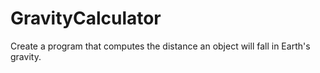 # GravityCalculator
Create a program that computes the distance an object will fall in Earth's gravity. 
